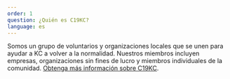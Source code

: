 ```yaml
---
order: 1
question: ¿Quién es C19KC?
language: es
---
```


Somos un grupo de voluntarios y organizaciones locales que se unen para ayudar a KC a volver a la normalidad. Nuestros miembros incluyen empresas, organizaciones sin fines de lucro y miembros individuales de la comunidad. [Obtenga más información sobre C19KC](http://www.c19kc.org/).
